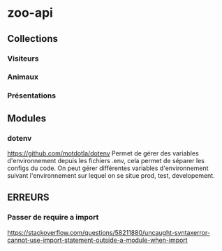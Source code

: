 # zoo-api

## Collections

### Visiteurs

### Animaux

### Présentations

## Modules

### dotenv

https://github.com/motdotla/dotenv
Permet de gérer des variables d'environnement depuis les fichiers .env, cela permet de séparer les configs du code. On peut gérer différentes variables d'environnement suivant l'environnement sur lequel on se situe prod, test, developement.

## ERREURS

### Passer de require a import

https://stackoverflow.com/questions/58211880/uncaught-syntaxerror-cannot-use-import-statement-outside-a-module-when-import
